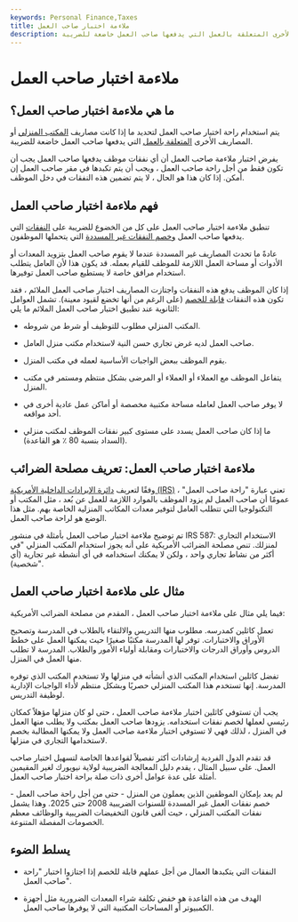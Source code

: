 ```yaml
---
keywords: Personal Finance,Taxes
title: ملاءمة اختبار صاحب العمل
description: يتم استخدام راحة اختبار صاحب العمل لتحديد ما إذا كانت مصاريف المكتب المنزلي أو المصاريف الأخرى المتعلقة بالعمل التي يدفعها صاحب العمل خاضعة للضريبة.
---
```


# ملاءمة اختبار صاحب العمل
## ما هي ملاءمة اختبار صاحب العمل؟

يتم استخدام راحة اختبار صاحب العمل لتحديد ما إذا كانت مصاريف [المكتب المنزلي](/home-office) أو المصاريف الأخرى [المتعلقة بالعمل](/outofpocket) التي يدفعها صاحب العمل خاضعة للضريبة.

يفرض اختبار ملاءمة صاحب العمل أن أي نفقات موظف يدفعها صاحب العمل يجب أن تكون فقط من أجل راحة صاحب العمل ، ويجب أن يتم تكبدها في مقر صاحب العمل إن أمكن. إذا كان هذا هو الحال ، لا يتم تضمين هذه النفقات في دخل الموظف.

## فهم ملاءمة اختبار صاحب العمل

تنطبق ملاءمة اختبار صاحب العمل على كل من الخضوع للضريبة على [النفقات](/businessexpenses) التي يدفعها صاحب العمل [وخصم النفقات غير المسددة](/businessexpenses) التي يتحملها الموظفون.

عادةً ما تحدث المصاريف غير المسددة عندما لا يقوم صاحب العمل بتزويد المعدات أو الأدوات أو مساحة العمل اللازمة للموظف للقيام بعمله. قد يكون هذا لأن العامل يتطلب استخدام مرافق خاصة لا يستطيع صاحب العمل توفيرها.

إذا كان الموظف يدفع هذه النفقات واجتازت المصاريف اختبار صاحب العمل الملائم ، فقد تكون هذه النفقات [قابلة للخصم](/tax-deduction) (على الرغم من أنها تخضع لقيود معينة). تشمل العوامل الثانوية عند تطبيق اختبار صاحب العمل الملائم ما يلي:

- المكتب المنزلي مطلوب للتوظيف أو شرط من شروطه.

- صاحب العمل لديه غرض تجاري حسن النية لاستخدام مكتب منزل العامل.

- يقوم الموظف ببعض الواجبات الأساسية لعمله في مكتب المنزل.

- يتفاعل الموظف مع العملاء أو العملاء أو المرضى بشكل منتظم ومستمر في مكتب المنزل.

- لا يوفر صاحب العمل لعامله مساحة مكتبية مخصصة أو أماكن عمل عادية أخرى في أحد مواقعه.

- ما إذا كان صاحب العمل يسدد على مستوى كبير نفقات الموظف لمكتب منزلي (السداد بنسبة 80 ٪ هو القاعدة).

## ملاءمة اختبار صاحب العمل: تعريف مصلحة الضرائب

وفقًا لتعريف [دائرة الإيرادات الداخلية الأمريكية (IRS)](/irs) ، تعني عبارة "راحة صاحب العمل" عمومًا أن صاحب العمل لم يزود الموظف بالموارد اللازمة للعمل عن بُعد ، مثل المكتب أو التكنولوجيا التي تتطلب العامل لتوفير معدات المكاتب المنزلية الخاصة بهم. مثل هذا الوضع هو لراحة صاحب العمل.

تم توضيح ملاءمة اختبار صاحب العمل بأمثلة في منشور IRS 587: الاستخدام التجاري لمنزلك. تنص مصلحة الضرائب الأمريكية على أنه يجوز استخدام المكتب المنزلي "في أكثر من نشاط تجاري واحد ، ولكن لا يمكنك استخدامه في أي أنشطة غير تجارية (أي شخصية)".

## مثال على ملاءمة اختبار صاحب العمل

فيما يلي مثال على ملاءمة اختبار صاحب العمل ، المقدم من مصلحة الضرائب الأمريكية:

تعمل كاثلين كمدرسه. مطلوب منها التدريس والالتقاء بالطلاب في المدرسة وتصحيح الأوراق والاختبارات. توفر لها المدرسة مكتبًا صغيرًا حيث يمكنها العمل على خطط الدروس وأوراق الدرجات والاختبارات ومقابلة أولياء الأمور والطلاب. المدرسة لا تطلب منها العمل في المنزل.

تفضل كاثلين استخدام المكتب الذي أنشأته في منزلها ولا تستخدم المكتب الذي توفره المدرسة. إنها تستخدم هذا المكتب المنزلي حصريًا وبشكل منتظم لأداء الواجبات الإدارية لوظيفة التدريس.

يجب أن تستوفي كاثلين اختبار ملاءمة صاحب العمل ، حتى لو كان منزلها مؤهلاً كمكان رئيسي لعملها لخصم نفقات استخدامه. يزودها صاحب العمل بمكتب ولا يطلب منها العمل في المنزل ، لذلك فهي لا تستوفي اختبار ملاءمة صاحب العمل ولا يمكنها المطالبة بخصم لاستخدامها التجاري في منزلها.

قد تقدم الدول الفردية إرشادات أكثر تفصيلاً لقواعدها الخاصة لتسهيل اختبار صاحب العمل. على سبيل المثال ، يقدم دليل المعالجة الضريبية لولاية نيويورك لغير المقيمين أمثلة على عدة عوامل أخرى ذات صلة براحة اختبار صاحب العمل.

لم يعد بإمكان الموظفين الذين يعملون من المنزل - حتى من أجل راحة صاحب العمل - خصم نفقات العمل غير المسددة للسنوات الضريبية 2008 حتى 2025. وهذا يشمل نفقات المكتب المنزلي ، حيث ألغى قانون التخفيضات الضريبية والوظائف معظم الخصومات المفصلة المتنوعة.

## يسلط الضوء

- النفقات التي يتكبدها العمال من أجل عملهم قابلة للخصم إذا اجتازوا اختبار "راحة صاحب العمل".

- الهدف من هذه القاعدة هو خفض تكلفة شراء المعدات الضرورية مثل أجهزة الكمبيوتر أو المساحات المكتبية التي لا يوفرها صاحب العمل.

